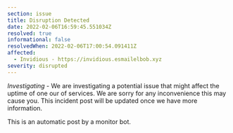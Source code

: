 ```yaml
---
section: issue
title: Disruption Detected
date: 2022-02-06T16:59:45.551034Z
resolved: true
informational: false
resolvedWhen: 2022-02-06T17:00:54.091411Z
affected:
  - Invidious - https://invidious.esmailelbob.xyz
severity: disrupted
---
```

*Investigating* - We are investigating a potential issue that might affect the uptime of one our of services. We are sorry for any inconvenience this may cause you. This incident post will be updated once we have more information.

This is an automatic post by a monitor bot.
        